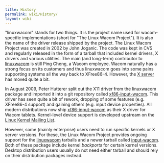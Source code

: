 ```yaml
---
title: History
permalink: wiki/History/
layout: wiki
---
```


"linuxwacom" stands for two things. It is the project name used for
wacom-specific implementations (short for "The Linux Wacom Project"). It
is also the name of the driver release shipped by the project. The Linux
Wacom Project was created in 2002 by John Joganic. The code was kept in
CVS and regularly released in the form of a tarball that included kernel
drivers, X drivers and various utilities. The main (and long-term)
contributor to [linuxwacom](linuxwacom "wikilink") is still Ping Cheng,
a Wacom employee. Wacom naturally has a strong focus on its customers
and thus linuxwacom goes into some pains supporting systems all the way
back to XFree86-4. However, the [X server](http://www.x.org) has moved
quite a bit.

In August 2009, Peter Hutterer split out the X11 driver from the
linuxwacom package and imported it into a git repository called
[xf86-input-wacom](xf86-input-wacom "wikilink"). This driver has seen
quite a bit of rework, dropping of some features (e.g. XFree86-4
support) and gaining others (e.g. input device properties). All modern
distributions now ship [xf86-input-wacom](xf86-input-wacom "wikilink")
as their X driver for Wacom tablets. Kernel-level device support is
developed upstream on the [Linux Kernel Mailing List](http://lkml.org).

However, some (mainly enterprise) users need to run specific kernels or
X server versions. For these, the Linux Wacom Project provides ongoing
support for the [linuxwacom](linuxwacom "wikilink") tarballs and a newer
tarball called [input-wacom](input-wacom "wikilink"). Both of these
package include kernel *backports* for certain kernel versions. Desktop
distribution users usually do not need either tarball and should rely on
their distribution packages instead.
